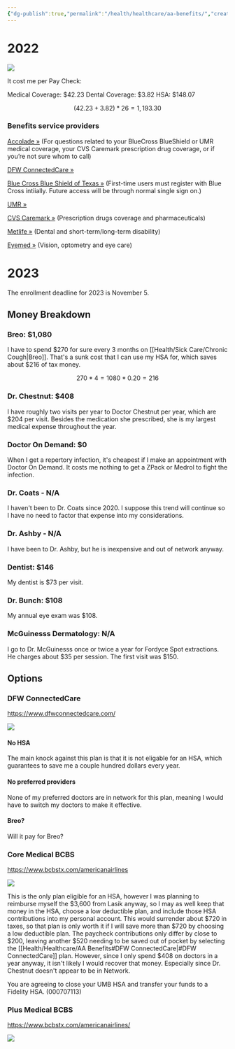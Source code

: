 ```yaml
---
{"dg-publish":true,"permalink":"/health/healthcare/aa-benefits/","created":"Nov 04, 2023, 10:43 AM"}
---
```



# 2022

![](https://i.imgur.com/64VMqG5.png)

It cost me per Pay Check:

Medical Coverage: $42.23
Dental Coverage: $3.82
HSA: $148.07

$$(42.23 + 3.82) * 26 = 1,193.30$$

### Benefits service providers

[Accolade »](https://newjetnet.aa.com/external-link.jspa?url=https%3A%2F%2Fidp.aa.com%2Fidp%2FstartSSO.ping%3FPartnerSpId%3Dhttps%253A%252F%252Fid.accolade.com%252Fauth%252Frealms%252Fid.accolade.com) (For questions related to your BlueCross BlueShield or UMR medical coverage, your CVS Caremark prescription drug coverage, or if you’re not sure whom to call)

[DFW ConnectedCare »](https://newjetnet.aa.com/external-link.jspa?url=https%3A%2F%2Fidp.aa.com%2Fidp%2FstartSSO.ping%3FPartnerSpId%3Dhttps%253A%252F%252Fsecure.healthx.com)

[Blue Cross Blue Shield of Texas »](https://newjetnet.aa.com/external-link.jspa?url=https%3A%2F%2Fidp.aa.com%2Fidp%2FstartSSO.ping%3FPartnerSpId%3DSP_BCBSTX_Self%26TargetResource%3Dhttps%3A%2F%2Fmybam.bcbstx.com%2F) (First-time users must register with Blue Cross intiially. Future access will be through normal single sign on.)

[UMR »](https://newjetnet.aa.com/external-link.jspa?url=https%3A%2F%2Fidp.aa.com%2Fidp%2FstartSSO.ping%3FPartnerSpId%3Duhg.prod.umr%26TargetResource%3Dhttps%3A%2F%2Fwww.umr.com%2Fspoe)

[CVS Caremark »](https://newjetnet.aa.com/external-link.jspa?url=https%3A%2F%2Fidp.aa.com%2Fidp%2FstartSSO.ping%3FPartnerSpId%3DSP_CVS_AmericanAirlines) (Prescription drugs coverage and pharmaceuticals)

[Metlife »](https://newjetnet.aa.com/external-link.jspa?url=https%3A%2F%2Fidp.aa.com%2Fidp%2FstartSSO.ping%3FPartnerSpId%3Dssofed.metlife.com%26TargetResource%3D%2Fmetlife%2Finbound%2Fredirect.jsp%3Fdir%253Dinst%2526app%253Dmybenefits) (Dental and short-term/long-term disability)

[Eyemed »](https://newjetnet.aa.com/external-link.jspa?url=https%3A%2F%2Fidp.aa.com%2Fidp%2FstartSSO.ping%3FPartnerSpId%3DEyeMed%2520IT) (Vision, optometry and eye care)

# 2023

The enrollment deadline for 2023 is November 5.

## Money Breakdown

### Breo: $1,080

I have to spend $270 for sure every 3 months on [[Health/Sick Care/Chronic Cough\|Breo]]. That's a sunk cost that I can use my HSA for, which saves about $216 of tax money.

$$270 * 4 = 1080 * 0.20 = 216$$
### Dr. Chestnut: $408

I have roughly two visits per year to Doctor Chestnut per year, which are $204 per visit. Besides the medication she prescribed, she is my largest medical expense throughout the year.

### Doctor On Demand: $0

When I get a repertory infection, it's cheapest if I make an appointment with Doctor On Demand. It costs me nothing to get a ZPack or Medrol to fight the infection.

### Dr. Coats - N/A

I haven't been to Dr. Coats since 2020. I suppose this trend will continue so I have no need to factor that expense into my considerations.

### Dr. Ashby - N/A

I have been to Dr. Ashby, but he is inexpensive and out of network anyway.

### Dentist: $146

My dentist is $73 per visit.

### Dr. Bunch: $108

My annual eye exam was $108.

### McGuinesss Dermatology: N/A

I go to Dr. McGuinesss once or twice a year for Fordyce Spot extractions. He charges about $35 per session. The first visit was $150.

## Options

### DFW ConnectedCare

https://www.dfwconnectedcare.com/

![](https://i.imgur.com/evnoWuv.png)

#### No HSA

The main knock against this plan is that it is not eligable for an HSA, which guarantees to save me a couple hundred dollars every year.

#### No preferred providers

None of my preferred doctors are in network for this plan, meaning I would have to switch my doctors to make it effective.

#### Breo?

Will it pay for Breo?

### Core Medical BCBS

https://www.bcbstx.com/americanairlines

![](https://i.imgur.com/uPQ8g7C.png)

This is the only plan eligible for an HSA, however I was planning to reimburse myself the $3,600 from Lasik anyway, so I may as well keep that money in the HSA, choose a low deductible plan, and include those HSA contributions into my personal account. This would surrender about $720 in taxes, so that plan is only worth it if I will save more than $720 by choosing a low deductible plan. The paycheck contributions only differ by close to $200, leaving another $520 needing to be saved out of pocket by selecting the [[Health/Healthcare/AA Benefits#DFW ConnectedCare\|#DFW ConnectedCare]] plan. However, since I only spend $408 on doctors in a year anyway, it isn't likely I would recover that money. Especially since Dr. Chestnut doesn't appear to be in Network.

You are agreeing to close your UMB HSA and transfer your funds to a Fidelity HSA. (000707113)


### Plus Medical BCBS

https://www.bcbstx.com/americanairlines/

![](https://i.imgur.com/XL8B4vy.png)
